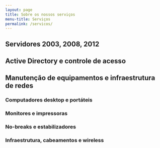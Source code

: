 ```yaml
---
layout: page
title: Sobre os nossos serviços
menu-title: Serviços
permalink: /servicos/
---
```


## Servidores 2003, 2008, 2012

## Active Directory e controle de acesso

## Manutenção de equipamentos e infraestrutura de redes

### Computadores desktop e portáteis

### Monitores e impressoras

### No-breaks e estabilizadores

### Infraestrutura, cabeamentos e wireless
